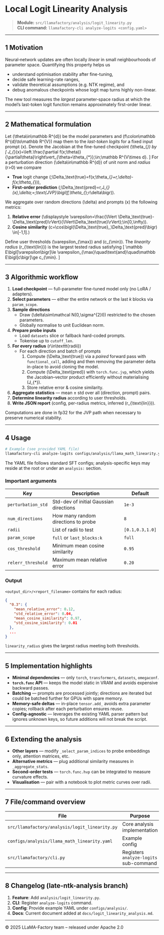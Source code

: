 # Local Logit Linearity Analysis

> **Module:** `src/llamafactory/analysis/logit_linearity.py`  
> **CLI command:** `llamafactory-cli analyze-logits <config.yaml>`

---

## 1  Motivation
Neural‐network updates are often locally *linear* in small neighbourhoods of parameter space.  Quantifying this property helps us

* understand optimisation stability after fine-tuning,
* decide safe learning-rate ranges,
* validate theoretical assumptions (e.g. NTK regime), and
* debug anomalous checkpoints whose logit map turns highly non-linear.

The new tool measures the *largest* parameter‐space radius at which the model’s last-token logit function remains approximately first-order linear.

---

## 2  Mathematical formulation
Let \(\theta\in\mathbb R^{d}\) be the model parameters and \(f\colon\mathbb R^{d}\to\mathbb R^{V}\) map them to the *last-token logits* for a fixed input prompt \(x\).  Denote the Jacobian at the fine-tuned checkpoint \(\theta_{*}\) by
\[
J\_{*}(x)=\left.\frac{\partial f(x;\theta)}{\partial\theta}\right\vert\_{\theta=\theta_{*}}\;\in\;\mathbb R^{V\times d}.
\]
For a perturbation direction \(\delta\in\mathbb R^{d}\) of unit norm and *radius* \(r>0\) we compare

* **True** logit change  \(\;\Delta\_\text{true}=f(x;\theta_{*}+r\,\delta)-f(x;\theta_{*})\),
* **First-order prediction**  \(\;\Delta\_\text{pred}=r\,J\_{*}(x)\,\delta\;=\;\text{JVP}\bigl(f,\theta_{*};r\delta\bigr)\).

We aggregate over random directions \(\delta\) and prompts \(x\) the following metrics:

1. **Relative error**  \(\displaystyle \varepsilon=\frac{\lVert \Delta\_\text{true}-\Delta\_\text{pred}\rVert}{\lVert\Delta\_\text{true}\rVert}\;\in[0,\infty)\).
2. **Cosine similarity**  \(c=\cos\bigl(\Delta\_\text{true},\,\Delta\_\text{pred}\bigr) \in[-1,1].\)

Define user thresholds \(\varepsilon\_{\max}\) and \(c\_{\min}\).  The *linearity radius* \(r\_{\text{lin}}\) is the largest tested radius satisfying
\[
\mathbb E\bigl[\varepsilon\bigr]\le \varepsilon\_{\max}\quad\text{and}\quad\mathbb E\bigl[c\bigr]\ge c\_{\min}.
\]

---

## 3  Algorithmic workflow

1. **Load checkpoint** — full-parameter fine-tuned model only (no LoRA / adapters).
2. **Select parameters** — either the entire network or the last *k* blocks via `param_scope`.
3. **Sample directions**
   * Draw \(\delta\sim\mathcal N(0,\sigma^{2}I)\) restricted to the chosen parameters.
   * Globally normalise to unit Euclidean norm.
4. **Prepare probe inputs**
   * Load `datasets` slice or fallback hard-coded prompts.
   * Tokenise up to `cutoff_len`.
5. **For every radius** \(r\in\texttt{radii}\)
   * For each direction and batch of prompts
     1. Compute \(\Delta\_\text{true}\) via a *paired* forward pass with `functional_call`, adding and then removing the parameter delta in-place to avoid cloning the model.
     2. Compute \(\Delta\_\text{pred}\) with `torch.func.jvp`, which yields the Jacobian–vector product efficiently without materialising \(J\_{*}\).
     3. Store relative error & cosine similarity.
6. **Aggregate statistics** — mean ± std over all (direction, prompt) pairs.
7. **Determine linearity radius** according to user thresholds.
8. **Write JSON report** (config, per-radius metrics, inferred \(r\_{\text{lin}}\)).

Computations are done in fp32 for the JVP path when necessary to preserve numerical stability.

---

## 4  Usage
```bash
# Example (see provided YAML file)
llamafactory-cli analyze-logits configs/analysis/llama_math_linearity.yaml
```

The YAML file follows standard SFT configs; analysis-specific keys may reside at the root or under an `analysis:` section.

### Important arguments
| Key | Description | Default |
|---|---|---|
| `perturbation_std` | Std-dev of initial Gaussian directions | `1e-3` |
| `num_directions` | How many random directions to probe | `8` |
| `radii` | List of radii to test | `[0.1,0.3,1.0]` |
| `param_scope` | `full` or `last_blocks:k` | `full` |
| `cos_threshold` | Minimum mean cosine similarity | `0.95` |
| `relerr_threshold` | Maximum mean relative error | `0.20` |

### Output
`<output_dir>/<report_filename>` contains for each radius:
```json
{
  "0.3": {
    "mean_relative_error": 0.12,
    "std_relative_error": 0.04,
    "mean_cosine_similarity": 0.97,
    "std_cosine_similarity": 0.01
  },
  ...
}
```
`linearity_radius` gives the largest radius meeting both thresholds.

---

## 5  Implementation highlights
* **Minimal dependencies** — only `torch`, `transformers`, `datasets`, `omegaconf`.
* **`torch.func` API** — keeps the model static in VRAM and avoids expensive backward passes.
* **Batching** — prompts are processed jointly; directions are iterated but could be batched further for GPUs with spare memory.
* **Memory-safe deltas** — in-place `tensor.add_` avoids extra parameter copies; rollback after each perturbation ensures reuse.
* **Config-agnostic** — leverages the existing YAML parser pattern but ignores unknown keys, so future additions will not break the script.

---

## 6  Extending the analysis
* **Other layers** — modify `_select_param_indices` to probe embeddings only, attention matrices, etc.
* **Alternative metrics** — plug additional similarity measures in `_aggregate_stats`.
* **Second-order tests** — `torch.func.hvp` can be integrated to measure curvature effects.
* **Visualisation** — pair with a notebook to plot metric curves over radii.

---

## 7  File/command overview
| File | Purpose |
|------|---------|
| `src/llamafactory/analysis/logit_linearity.py` | Core analysis implementation |
| `configs/analysis/llama_math_linearity.yaml` | Example config |
| `src/llamafactory/cli.py` | Registers `analyze-logits` sub-command |

---

## 8  Changelog (late-ntk-analysis branch)
1. **Feature**: Add `analysis/logit_linearity.py`.
2. **CLI**: Register `analyze-logits` command.
3. **Config**: Provide example YAML under `configs/analysis/`.
4. **Docs**: Current document added at `docs/logit_linearity_analysis.md`.

---

© 2025 LLaMA-Factory team – released under Apache 2.0